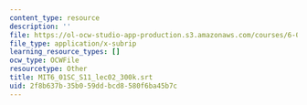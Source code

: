 ```yaml
---
content_type: resource
description: ''
file: https://ol-ocw-studio-app-production.s3.amazonaws.com/courses/6-01sc-introduction-to-electrical-engineering-and-computer-science-i-spring-2011/2f8b637b35b059ddbcd8580f6ba45b7c_MIT6_01SC_S11_lec02_300k.vtt
file_type: application/x-subrip
learning_resource_types: []
ocw_type: OCWFile
resourcetype: Other
title: MIT6_01SC_S11_lec02_300k.srt
uid: 2f8b637b-35b0-59dd-bcd8-580f6ba45b7c
---
```

